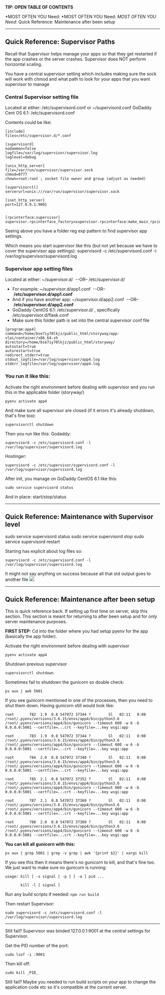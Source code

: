 
**TIP: OPEN TABLE OF CONTENTS**


*MOST OFTEN YOU Need:
*MOST OFTEN YOU Need:
*MOST OFTEN YOU Need:*
Quick Reference: Maintenance after been setup

---


## Quick Reference: Supervisor Paths

Recall that Supervisor helps manage your apps so that they get restarted if the app crashes or the server crashes. Supervisor does NOT perform horizontal scaling.

You have a central supervisor setting which includes making sure the sock will work with chmod and what path to look for your apps that you want supervisor to manage
### Central Supervisor setting file

Located at either: /etc/supervisord.conf or ~/supervisord.conf
GoDaddy Cent OS 6.1: /etc/supervisord.conf

Contents could be like:
```
[include]
files=/etc/supervisor.d/*.conf

[supervisord]
nodaemon=false
logfile=/var/log/supervisor/supervisor.log
loglevel=debug

[unix_http_server]
file=/var/run/supervisor/supervisor.sock
chmod=0777
chown=root:root ; socket file owner and group (adjust as needed)

[supervisorctl]
serverurl=unix:///var/run/supervisor/supervisor.sock

[inet_http_server]
port=127.0.0.1:9001


[rpcinterface:supervisor]
supervisor.rpcinterface_factory=supervisor.rpcinterface:make_main_rpcinterface
```

Seeing above you have a folder reg exp pattern to find supervisor app settings. 

Which means you start supervisor like this (but not yet because we have to cover the supervisor app settings):
supervisord -c /etc/supervisord.conf -l /var/log/supervisor/supervisord.log 


### Supervisor app setting files

Located at either: ~/supervisor.d/  --OR– /etc/supervisor.d/  
- For example: ~/supervisor.d/app1.conf  --OR– **/etc/supervisor.d/app1.conf** 
- And if you have another app: ~/supervisor.d/app2.conf  --OR– **/etc/supervisor.d/app2.conf** 
- GoDaddy CentOS 6.1: /etc/supervisor.d/ , specifically /etc/supervisor.d/flask.conf
- Make sure this  folder path is set into the central supervisor conf file

```
[program:app4]
command=/home/bse7iy70lkjz/public_html/storyway/app-vlai/container/x86_64.sh
directory=/home/bse7iy70lkjz/public_html/storyway/
autostart=true
autorestart=true
redirect_stderr=true
stdout_logfile=/var/log/supervisor/app4.log
stderr_logfile=/var/log/supervisor/app4.log
```


### You run it like this:


Activate the right environment before dealing with supervisor and you run this in the applicable folder (storyway/)
```
pyenv activate app4  
```

And make sure all supervisor are closed (if it errors it's already shutdown, that's fine too):
```
supervisorctl shutdown  
```

Then you run like this:
Godaddy:
```
supervisord -c /etc/supervisord.conf -l /var/log/supervisor/supervisord.log 
```

Hostinger:
```
supervisord -c /etc/supervisor/supervisord.conf -l /var/log/supervisor/supervisord.log
```

After init,  you manage on GoDaddy CentOS 6.1 like this:
```
sudo service supervisord status
```
And in place: start/stop/status

---


## Quick Reference: Maintenance with Supervisor level

sudo service supervisord status
sudo service supervisord stop
sudo service supervisord restart

Starting has explicit about log files so:
```
supervisord -c /etc/supervisord.conf -l /var/log/supervisor/supervisord.log 
```

It might not say anything on success because all that std output goes to another file
![](https://i.imgur.com/0sPPFKn.png)


---


## Quick Reference: Maintenance after been setup

This is quick reference back. If setting up first time on server, skip this section. This section is meant for returning to after been setup and for only server maintenance purposes.

**FIRST STEP:**
Cd into the folder where you had setup pyenv for the app (basically the app folder).

Activate the right environment before dealing with supervisor
```
pyenv activate app4
```

  

Shutdown previous supervisor
```
supervisorctl shutdown
```
  

Sometimes fail to shutdown the gunicorn so double check:
```
ps aux | awk 5001
```


If you see gunicorn mentioned in one of the processes, then you need to shut them down. Having gunicorn still would look like:
```
root       782  1.9  0.8 547072 37344 ?        Sl   02:11   0:00 /root/.pyenv/versions/3.6.15/envs/app4/bin/python3.6 /root/.pyenv/versions/app4/bin/gunicorn --timeout 600 -w 6 -b 0.0.0.0:5001 --certfile=...crt --keyfile=...key wsgi:app

root       783  1.9  0.8 547072 37344 ?        Sl   02:11   0:00 /root/.pyenv/versions/3.6.15/envs/app4/bin/python3.6 /root/.pyenv/versions/app4/bin/gunicorn --timeout 600 -w 6 -b 0.0.0.0:5001 --certfile=...crt --keyfile=...key wsgi:app

root       784  2.0  0.8 547072 37340 ?        Sl   02:11   0:00 /root/.pyenv/versions/3.6.15/envs/app4/bin/python3.6 /root/.pyenv/versions/app4/bin/gunicorn --timeout 600 -w 6 -b 0.0.0.0:5001 --certfile=...crt --keyfile=...key wsgi:app

root       785  2.1  0.8 547072 37352 ?        Sl   02:11   0:00 /root/.pyenv/versions/3.6.15/envs/app4/bin/python3.6 /root/.pyenv/versions/app4/bin/gunicorn --timeout 600 -w 6 -b 0.0.0.0:5001 --certfile=...crt --keyfile=...key wsgi:app

root       787  2.1  0.8 547072 37360 ?        Sl   02:11   0:00 /root/.pyenv/versions/3.6.15/envs/app4/bin/python3.6 /root/.pyenv/versions/app4/bin/gunicorn --timeout 600 -w 6 -b 0.0.0.0:5001 --certfile=...crt --keyfile=...key wsgi:app

root       788  2.0  0.8 547072 37360 ?        Sl   02:11   0:00 /root/.pyenv/versions/3.6.15/envs/app4/bin/python3.6 /root/.pyenv/versions/app4/bin/gunicorn --timeout 600 -w 6 -b 0.0.0.0:5001 --certfile=...crt --keyfile=...key wsgi:app
```

**You can kill all gunicorn with this:**
```
ps aux | grep 5001 | grep -v grep | awk '{print $2}' | xargs kill
```


If you see this then it means there's no gunicorn to kill, and that's fine too. We just want to make sure no gunicorn is running:
```
usage: kill [ -s signal | -p ] [ -a ] pid ...

       kill -l [ signal ]
```

Run any build scripts if needed:
`npm run build`

Then restart Supervisor:
```
sudo supervisord -c /etc/supervisord.conf -l /var/log/supervisor/supervisord.log 
```

---

Still fail?
Supervisor was binded 127.0.0.1:9001 at the central settings for Supervisor.

Get the PID number of the port:
```
sudo lsof -i :9001
```

Then kill off:
```
sudo kill _PID_
```


Still fail? Maybe you needed to run build scripts on your app to change the application code etc so it's compatible at the current server.

